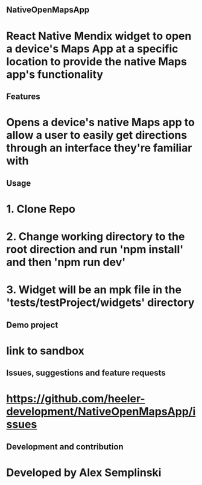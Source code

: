 ## NativeOpenMapsApp
# React Native Mendix widget to open a device's Maps App at a specific location to provide the native Maps app's functionality

## Features
# Opens a device's native Maps app to allow a user to easily get directions through an interface they're familiar with

## Usage
# 1. Clone Repo
# 2. Change working directory to the root direction and run 'npm install' and then 'npm run dev'
# 3. Widget will be an mpk file in the 'tests/testProject/widgets' directory

## Demo project
# link to sandbox

## Issues, suggestions and feature requests
# https://github.com/heeler-development/NativeOpenMapsApp/issues

## Development and contribution
# Developed by Alex Semplinski
